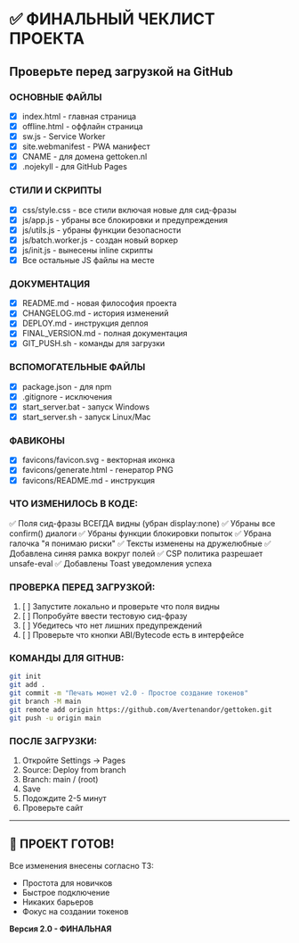 # ✅ ФИНАЛЬНЫЙ ЧЕКЛИСТ ПРОЕКТА
## Проверьте перед загрузкой на GitHub

### ОСНОВНЫЕ ФАЙЛЫ
- [x] index.html - главная страница
- [x] offline.html - оффлайн страница  
- [x] sw.js - Service Worker
- [x] site.webmanifest - PWA манифест
- [x] CNAME - для домена gettoken.nl
- [x] .nojekyll - для GitHub Pages

### СТИЛИ И СКРИПТЫ
- [x] css/style.css - все стили включая новые для сид-фразы
- [x] js/app.js - убраны все блокировки и предупреждения
- [x] js/utils.js - убраны функции безопасности
- [x] js/batch.worker.js - создан новый воркер
- [x] js/init.js - вынесены inline скрипты
- [x] Все остальные JS файлы на месте

### ДОКУМЕНТАЦИЯ
- [x] README.md - новая философия проекта
- [x] CHANGELOG.md - история изменений
- [x] DEPLOY.md - инструкция деплоя
- [x] FINAL_VERSION.md - полная документация
- [x] GIT_PUSH.sh - команды для загрузки

### ВСПОМОГАТЕЛЬНЫЕ ФАЙЛЫ
- [x] package.json - для npm
- [x] .gitignore - исключения
- [x] start_server.bat - запуск Windows
- [x] start_server.sh - запуск Linux/Mac

### ФАВИКОНЫ
- [x] favicons/favicon.svg - векторная иконка
- [x] favicons/generate.html - генератор PNG
- [x] favicons/README.md - инструкция

### ЧТО ИЗМЕНИЛОСЬ В КОДЕ:
✅ Поля сид-фразы ВСЕГДА видны (убран display:none)
✅ Убраны все confirm() диалоги
✅ Убраны функции блокировки попыток
✅ Убрана галочка "я понимаю риски"
✅ Тексты изменены на дружелюбные
✅ Добавлена синяя рамка вокруг полей
✅ CSP политика разрешает unsafe-eval
✅ Добавлены Toast уведомления успеха

### ПРОВЕРКА ПЕРЕД ЗАГРУЗКОЙ:
1. [ ] Запустите локально и проверьте что поля видны
2. [ ] Попробуйте ввести тестовую сид-фразу
3. [ ] Убедитесь что нет лишних предупреждений
4. [ ] Проверьте что кнопки ABI/Bytecode есть в интерфейсе

### КОМАНДЫ ДЛЯ GITHUB:
```bash
git init
git add .
git commit -m "Печать монет v2.0 - Простое создание токенов"
git branch -M main
git remote add origin https://github.com/Avertenandor/gettoken.git
git push -u origin main
```

### ПОСЛЕ ЗАГРУЗКИ:
1. Откройте Settings → Pages
2. Source: Deploy from branch
3. Branch: main / (root)
4. Save
5. Подождите 2-5 минут
6. Проверьте сайт

---

## 🎉 ПРОЕКТ ГОТОВ!

Все изменения внесены согласно ТЗ:
- Простота для новичков
- Быстрое подключение
- Никаких барьеров
- Фокус на создании токенов

**Версия 2.0 - ФИНАЛЬНАЯ**
